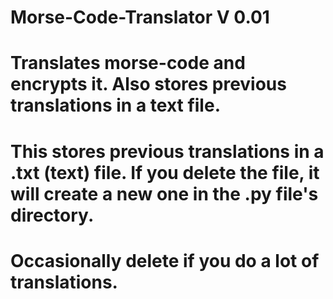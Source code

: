# Morse-Code-Translator V 0.01
# Translates morse-code and encrypts it. Also stores previous translations in a text file.

# This stores previous translations in a .txt (text) file. If you delete the file, it will create a new one in the .py file's directory.
# Occasionally delete if you do a lot of translations.
